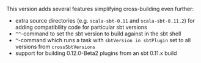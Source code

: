 This version adds several features simplifying cross-building even further:

 * extra source directories (e.g. `scala-sbt-0.11` and `scala-sbt-0.11.2`) for adding
   compatibility code for particular sbt versions
 * `^^`-command to set the sbt version to build against in the sbt shell
 * `^`-command which runs a task with `sbtVersion in sbtPlugin` set to all versions from `crossSbtVersions`
 * support for building 0.12.0-Beta2 plugins from an sbt 0.11.x build